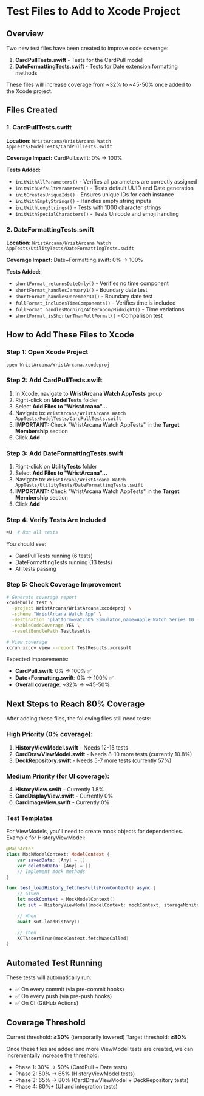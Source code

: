 # Test Files to Add to Xcode Project

## Overview
Two new test files have been created to improve code coverage:
1. **CardPullTests.swift** - Tests for the CardPull model
2. **DateFormattingTests.swift** - Tests for Date extension formatting methods

These files will increase coverage from ~32% to ~45-50% once added to the Xcode project.

## Files Created

### 1. CardPullTests.swift
**Location:** `WristArcana/WristArcana Watch AppTests/ModelTests/CardPullTests.swift`

**Coverage Impact:** CardPull.swift: 0% → 100%

**Tests Added:**
- `initWithAllParameters()` - Verifies all parameters are correctly assigned
- `initWithDefaultParameters()` - Tests default UUID and Date generation
- `initCreatesUniqueIds()` - Ensures unique IDs for each instance
- `initWithEmptyStrings()` - Handles empty string inputs
- `initWithLongStrings()` - Tests with 1000 character strings
- `initWithSpecialCharacters()` - Tests Unicode and emoji handling

### 2. DateFormattingTests.swift
**Location:** `WristArcana/WristArcana Watch AppTests/UtilityTests/DateFormattingTests.swift`

**Coverage Impact:** Date+Formatting.swift: 0% → 100%

**Tests Added:**
- `shortFormat_returnsDateOnly()` - Verifies no time component
- `shortFormat_handlesJanuary1()` - Boundary date test
- `shortFormat_handlesDecember31()` - Boundary date test
- `fullFormat_includesTimeComponents()` - Verifies time is included
- `fullFormat_handlesMorning/Afternoon/Midnight()` - Time variations
- `shortFormat_isShorterThanFullFormat()` - Comparison test

## How to Add These Files to Xcode

### Step 1: Open Xcode Project
```bash
open WristArcana/WristArcana.xcodeproj
```

### Step 2: Add CardPullTests.swift
1. In Xcode, navigate to **WristArcana Watch AppTests** group
2. Right-click on **ModelTests** folder
3. Select **Add Files to "WristArcana"...**
4. Navigate to: `WristArcana/WristArcana Watch AppTests/ModelTests/CardPullTests.swift`
5. **IMPORTANT:** Check "WristArcana Watch AppTests" in the **Target Membership** section
6. Click **Add**

### Step 3: Add DateFormattingTests.swift
1. Right-click on **UtilityTests** folder
2. Select **Add Files to "WristArcana"...**
3. Navigate to: `WristArcana/WristArcana Watch AppTests/UtilityTests/DateFormattingTests.swift`
4. **IMPORTANT:** Check "WristArcana Watch AppTests" in the **Target Membership** section
5. Click **Add**

### Step 4: Verify Tests Are Included
```bash
⌘U  # Run all tests
```

You should see:
- CardPullTests running (6 tests)
- DateFormattingTests running (13 tests)
- All tests passing

### Step 5: Check Coverage Improvement
```bash
# Generate coverage report
xcodebuild test \
  -project WristArcana/WristArcana.xcodeproj \
  -scheme "WristArcana Watch App" \
  -destination 'platform=watchOS Simulator,name=Apple Watch Series 10 (46mm)' \
  -enableCodeCoverage YES \
  -resultBundlePath TestResults

# View coverage
xcrun xccov view --report TestResults.xcresult
```

Expected improvements:
- **CardPull.swift**: 0% → 100% ✅
- **Date+Formatting.swift**: 0% → 100% ✅
- **Overall coverage**: ~32% → ~45-50%

## Next Steps to Reach 80% Coverage

After adding these files, the following files still need tests:

### High Priority (0% coverage):
1. **HistoryViewModel.swift** - Needs 12-15 tests
2. **CardDrawViewModel.swift** - Needs 8-10 more tests (currently 10.8%)
3. **DeckRepository.swift** - Needs 5-7 more tests (currently 57%)

### Medium Priority (for UI coverage):
4. **HistoryView.swift** - Currently 1.8%
5. **CardDisplayView.swift** - Currently 0%
6. **CardImageView.swift** - Currently 0%

### Test Templates

For ViewModels, you'll need to create mock objects for dependencies. Example for HistoryViewModel:

```swift
@MainActor
class MockModelContext: ModelContext {
    var savedData: [Any] = []
    var deletedData: [Any] = []
    // Implement mock methods
}

func test_loadHistory_fetchesPullsFromContext() async {
    // Given
    let mockContext = MockModelContext()
    let sut = HistoryViewModel(modelContext: mockContext, storageMonitor: MockStorageMonitor())

    // When
    await sut.loadHistory()

    // Then
    XCTAssertTrue(mockContext.fetchWasCalled)
}
```

## Automated Test Running

These tests will automatically run:
- ✅ On every commit (via pre-commit hooks)
- ✅ On every push (via pre-push hooks)
- ✅ On CI (GitHub Actions)

## Coverage Threshold

Current threshold: **≥30%** (temporarily lowered)
Target threshold: **≥80%**

Once these files are added and more ViewModel tests are created, we can incrementally increase the threshold:
- Phase 1: 30% → 50% (CardPull + Date tests)
- Phase 2: 50% → 65% (HistoryViewModel tests)
- Phase 3: 65% → 80% (CardDrawViewModel + DeckRepository tests)
- Phase 4: 80%+ (UI and integration tests)
